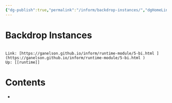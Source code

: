 ```yaml
---
{"dg-publish":true,"permalink":"/inform/backdrop-instances/","dgHomeLink":true,"dgPassFrontmatter":false}
---
```


# Backdrop Instances
```ad-info

Link: [https://ganelson.github.io/inform/runtime-module/5-bi.html ](https://ganelson.github.io/inform/runtime-module/5-bi.html )
Up: [[runtime]]
```

# Contents
- 